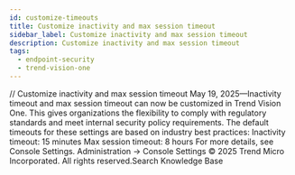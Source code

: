 ```yaml
---
id: customize-timeouts
title: Customize inactivity and max session timeout
sidebar_label: Customize inactivity and max session timeout
description: Customize inactivity and max session timeout
tags:
  - endpoint-security
  - trend-vision-one
---
```


/*<![CDATA[*/ $('#title').html($('meta[name=map-description]').attr('content')); /*]]>*/ Customize inactivity and max session timeout May 19, 2025—Inactivity timeout and max session timeout can now be customized in Trend Vision One. This gives organizations the flexibility to comply with regulatory standards and meet internal security policy requirements. The default timeouts for these settings are based on industry best practices: Inactivity timeout: 15 minutes Max session timeout: 8 hours For more details, see Console Settings. Administration → Console Settings © 2025 Trend Micro Incorporated. All rights reserved.Search Knowledge Base